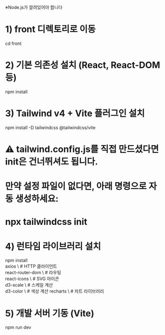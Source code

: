 ※Node.js가 깔려있어야 합니다

# 1) front 디렉토리로 이동
cd front

# 2) 기본 의존성 설치 (React, React-DOM 등)
npm install

# 3) Tailwind v4 + Vite 플러그인 설치
npm install -D tailwindcss @tailwindcss/vite

#    ⚠️ tailwind.config.js를 직접 만드셨다면 init은 건너뛰셔도 됩니다.
#    만약 설정 파일이 없다면, 아래 명령으로 자동 생성하세요:
# npx tailwindcss init

# 4) 런타임 라이브러리 설치
npm install \
  axios \               # HTTP 클라이언트  
  react-router-dom \    # 라우팅  
  react-icons \         # SVG 아이콘  
  d3-scale \            # 스케일 계산  
  d3-color \            # 색상 계산 
  recharts \           # 차트 라이브러리

# 5) 개발 서버 기동 (Vite)
npm run dev
